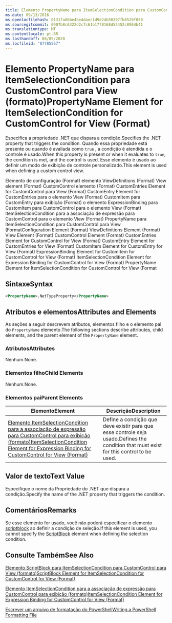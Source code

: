 ```yaml
---
title: Elemento PropertyName para ItemSelectionCondition para CustomControl para exibição (formato) | Microsoft Docs
ms.date: 09/13/2016
ms.openlocfilehash: 0131fa86be4be4daec1d9d24b50397fb8529f050
ms.sourcegitcommit: 0907b8c6322d2c7c61b17f8168d53452c8964b41
ms.translationtype: MT
ms.contentlocale: pt-BR
ms.lasthandoff: 08/05/2020
ms.locfileid: "87785567"
---
```

# <a name="propertyname-element-for-itemselectioncondition-for-customcontrol-for-view-format"></a><span data-ttu-id="5b524-102">Elemento PropertyName para ItemSelectionCondition para CustomControl para View (formato)</span><span class="sxs-lookup"><span data-stu-id="5b524-102">PropertyName Element for ItemSelectionCondition for CustomControl for View (Format)</span></span>

<span data-ttu-id="5b524-103">Especifica a propriedade .NET que dispara a condição.</span><span class="sxs-lookup"><span data-stu-id="5b524-103">Specifies the .NET property that triggers the condition.</span></span> <span data-ttu-id="5b524-104">Quando essa propriedade está presente ou quando é avaliada como `true` , a condição é atendida e o controle é usado.</span><span class="sxs-lookup"><span data-stu-id="5b524-104">When this property is present or when it evaluates to `true`, the condition is met, and the control is used.</span></span> <span data-ttu-id="5b524-105">Esse elemento é usado ao definir um modo de exibição de controle personalizado.</span><span class="sxs-lookup"><span data-stu-id="5b524-105">This element is used when defining a custom control view.</span></span>

<span data-ttu-id="5b524-106">Elemento de configuração (Format) elemento ViewDefinitions (Format) View element (Format) CustomControl elemento (Format) CustomEntries Element for CustomControl para View (Format) CustomEntry Element for CustomEntries para o elemento View (Format) CustomItem para CustomEntry para exibição (Format) o elemento ExpressionBinding para CustomItem para CustomControl para o elemento View (Format) ItemSelectionCondition para a associação de expressão para CustomControl para o elemento View (Format) PropertyName para ItemSelectionCondition para CustomControl para View (Format</span><span class="sxs-lookup"><span data-stu-id="5b524-106">Configuration Element (Format) ViewDefinitions Element (Format) View Element (Format) CustomControl Element (Format) CustomEntries Element for CustomControl for View (Format) CustomEntry Element for CustomEntries for View (Format) CustomItem Element for CustomEntry for View (Format) ExpressionBinding Element for CustomItem for CustomControl for View (Format) ItemSelectionCondition Element for Expression Binding for CustomControl for View (Format) PropertyName Element for ItemSelectionCondition for CustomControl for View (Format</span></span>

## <a name="syntax"></a><span data-ttu-id="5b524-107">Sintaxe</span><span class="sxs-lookup"><span data-stu-id="5b524-107">Syntax</span></span>

```xml
<PropertyName>.NetTypeProperty</PropertyName>
```

## <a name="attributes-and-elements"></a><span data-ttu-id="5b524-108">Atributos e elementos</span><span class="sxs-lookup"><span data-stu-id="5b524-108">Attributes and Elements</span></span>

<span data-ttu-id="5b524-109">As seções a seguir descrevem atributos, elementos filho e o elemento pai do `PropertyName` elemento.</span><span class="sxs-lookup"><span data-stu-id="5b524-109">The following sections describe attributes, child elements, and the parent element of the `PropertyName` element.</span></span>

### <a name="attributes"></a><span data-ttu-id="5b524-110">Atributos</span><span class="sxs-lookup"><span data-stu-id="5b524-110">Attributes</span></span>

<span data-ttu-id="5b524-111">Nenhum.</span><span class="sxs-lookup"><span data-stu-id="5b524-111">None.</span></span>

### <a name="child-elements"></a><span data-ttu-id="5b524-112">Elementos filho</span><span class="sxs-lookup"><span data-stu-id="5b524-112">Child Elements</span></span>

<span data-ttu-id="5b524-113">Nenhum.</span><span class="sxs-lookup"><span data-stu-id="5b524-113">None.</span></span>

### <a name="parent-elements"></a><span data-ttu-id="5b524-114">Elementos pai</span><span class="sxs-lookup"><span data-stu-id="5b524-114">Parent Elements</span></span>

|<span data-ttu-id="5b524-115">Elemento</span><span class="sxs-lookup"><span data-stu-id="5b524-115">Element</span></span>|<span data-ttu-id="5b524-116">Descrição</span><span class="sxs-lookup"><span data-stu-id="5b524-116">Description</span></span>|
|-------------|-----------------|
|[<span data-ttu-id="5b524-117">Elemento ItemSelectionCondition para a associação de expressão para CustomControl para exibição (formato)</span><span class="sxs-lookup"><span data-stu-id="5b524-117">ItemSelectionCondition Element for Expression Binding for CustomControl for View (Format)</span></span>](./itemselectioncondition-element-for-expressionbinding-for-customcontrol-format.md)|<span data-ttu-id="5b524-118">Define a condição que deve existir para que esse controle seja usado.</span><span class="sxs-lookup"><span data-stu-id="5b524-118">Defines the condition that must exist for this control to be used.</span></span>|

## <a name="text-value"></a><span data-ttu-id="5b524-119">Valor de texto</span><span class="sxs-lookup"><span data-stu-id="5b524-119">Text Value</span></span>

<span data-ttu-id="5b524-120">Especifique o nome da Propriedade do .NET que dispara a condição.</span><span class="sxs-lookup"><span data-stu-id="5b524-120">Specify the name of the .NET property that triggers the condition.</span></span>

## <a name="remarks"></a><span data-ttu-id="5b524-121">Comentários</span><span class="sxs-lookup"><span data-stu-id="5b524-121">Remarks</span></span>

<span data-ttu-id="5b524-122">Se esse elemento for usado, você não poderá especificar o elemento [scriptblock](./scriptblock-element-for-itemselectioncondition-for-customcontrol-for-view-format.md) ao definir a condição de seleção.</span><span class="sxs-lookup"><span data-stu-id="5b524-122">If this element is used, you cannot specify the [ScriptBlock](./scriptblock-element-for-itemselectioncondition-for-customcontrol-for-view-format.md) element when defining the selection condition.</span></span>

## <a name="see-also"></a><span data-ttu-id="5b524-123">Consulte Também</span><span class="sxs-lookup"><span data-stu-id="5b524-123">See Also</span></span>

[<span data-ttu-id="5b524-124">Elemento ScriptBlock para ItemSelectionCondition para CustomControl para View (formato)</span><span class="sxs-lookup"><span data-stu-id="5b524-124">ScriptBlock Element for ItemSelectionCondition for CustomControl for View (Format)</span></span>](./scriptblock-element-for-itemselectioncondition-for-customcontrol-for-view-format.md)

[<span data-ttu-id="5b524-125">Elemento ItemSelectionCondition para a associação de expressão para CustomControl para exibição (formato)</span><span class="sxs-lookup"><span data-stu-id="5b524-125">ItemSelectionCondition Element for Expression Binding for CustomControl for View (Format)</span></span>](./itemselectioncondition-element-for-expressionbinding-for-customcontrol-format.md)

[<span data-ttu-id="5b524-126">Escrever um arquivo de formatação do PowerShell</span><span class="sxs-lookup"><span data-stu-id="5b524-126">Writing a PowerShell Formatting File</span></span>](./writing-a-powershell-formatting-file.md)

